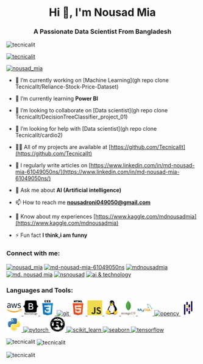 <h1 align="center">Hi 👋, I'm Nousad Mia</h1>
<h3 align="center">A Passionate Data Scientist From Bangladesh</h3>
<p align="left"> <img src="https://komarev.com/ghpvc/?username=tecnicalit&label=Profile%20views&color=0e75b6&style=flat" alt="tecnicalit" /> </p>

<p align="left"> <a href="https://github.com/ryo-ma/github-profile-trophy"><img src="https://github-profile-trophy.vercel.app/?username=tecnicalit" alt="tecnicalit" /></a> </p>

<p align="left"> <a href="https://twitter.com/nousad_mia" target="blank"><img src="https://img.shields.io/twitter/follow/nousad_mia?logo=twitter&style=for-the-badge" alt="nousad_mia" /></a> </p>

- 🔭 I’m currently working on [Machine Learning](gh repo clone TecnicalIt/Reliance-Stock-Price-Dataset)

- 🌱 I’m currently learning **Power BI**

- 👯 I’m looking to collaborate on [Data scientist](gh repo clone TecnicalIt/DecisionTreeClassifier_project_01)

- 🤝 I’m looking for help with [Data scientist](gh repo clone TecnicalIt/cardio2)

- 👨‍💻 All of my projects are available at [https://github.com/TecnicalIt](https://github.com/TecnicalIt)

- 📝 I regularly write articles on [https://www.linkedin.com/in/md-nousad-mia-61049050ns/](https://www.linkedin.com/in/md-nousad-mia-61049050ns/)

- 💬 Ask me about **AI (Artificial intelligence)**

- 📫 How to reach me **nousadroni049050@gmail.com**

- 📄 Know about my experiences [https://www.kaggle.com/mdnousadmia](https://www.kaggle.com/mdnousadmia)

- ⚡ Fun fact **I think,i am funny**

<h3 align="left">Connect with me:</h3>
<p align="left">
<a href="https://twitter.com/nousad_mia" target="blank"><img align="center" src="https://raw.githubusercontent.com/rahuldkjain/github-profile-readme-generator/master/src/images/icons/Social/twitter.svg" alt="nousad_mia" height="30" width="40" /></a>
<a href="https://linkedin.com/in/md-nousad-mia-61049050ns" target="blank"><img align="center" src="https://raw.githubusercontent.com/rahuldkjain/github-profile-readme-generator/master/src/images/icons/Social/linked-in-alt.svg" alt="md-nousad-mia-61049050ns" height="30" width="40" /></a>
<a href="https://kaggle.com/mdnousadmia" target="blank"><img align="center" src="https://raw.githubusercontent.com/rahuldkjain/github-profile-readme-generator/master/src/images/icons/Social/kaggle.svg" alt="mdnousadmia" height="30" width="40" /></a>
<a href="https://fb.com/md. nousad mia" target="blank"><img align="center" src="https://raw.githubusercontent.com/rahuldkjain/github-profile-readme-generator/master/src/images/icons/Social/facebook.svg" alt="md. nousad mia" height="30" width="40" /></a>
<a href="https://instagram.com/nsnousad" target="blank"><img align="center" src="https://raw.githubusercontent.com/rahuldkjain/github-profile-readme-generator/master/src/images/icons/Social/instagram.svg" alt="nsnousad" height="30" width="40" /></a>
<a href="https://www.youtube.com/c/ai & technology" target="blank"><img align="center" src="https://raw.githubusercontent.com/rahuldkjain/github-profile-readme-generator/master/src/images/icons/Social/youtube.svg" alt="ai & technology" height="30" width="40" /></a>
</p>

<h3 align="left">Languages and Tools:</h3>
<p align="left"> <a href="https://aws.amazon.com" target="_blank" rel="noreferrer"> <img src="https://raw.githubusercontent.com/devicons/devicon/master/icons/amazonwebservices/amazonwebservices-original-wordmark.svg" alt="aws" width="40" height="40"/> </a> <a href="https://getbootstrap.com" target="_blank" rel="noreferrer"> <img src="https://raw.githubusercontent.com/devicons/devicon/master/icons/bootstrap/bootstrap-plain-wordmark.svg" alt="bootstrap" width="40" height="40"/> </a> <a href="https://www.w3schools.com/css/" target="_blank" rel="noreferrer"> <img src="https://raw.githubusercontent.com/devicons/devicon/master/icons/css3/css3-original-wordmark.svg" alt="css3" width="40" height="40"/> </a> <a href="https://git-scm.com/" target="_blank" rel="noreferrer"> <img src="https://www.vectorlogo.zone/logos/git-scm/git-scm-icon.svg" alt="git" width="40" height="40"/> </a> <a href="https://www.w3.org/html/" target="_blank" rel="noreferrer"> <img src="https://raw.githubusercontent.com/devicons/devicon/master/icons/html5/html5-original-wordmark.svg" alt="html5" width="40" height="40"/> </a> <a href="https://developer.mozilla.org/en-US/docs/Web/JavaScript" target="_blank" rel="noreferrer"> <img src="https://raw.githubusercontent.com/devicons/devicon/master/icons/javascript/javascript-original.svg" alt="javascript" width="40" height="40"/> </a> <a href="https://www.linux.org/" target="_blank" rel="noreferrer"> <img src="https://raw.githubusercontent.com/devicons/devicon/master/icons/linux/linux-original.svg" alt="linux" width="40" height="40"/> </a> <a href="https://www.mongodb.com/" target="_blank" rel="noreferrer"> <img src="https://raw.githubusercontent.com/devicons/devicon/master/icons/mongodb/mongodb-original-wordmark.svg" alt="mongodb" width="40" height="40"/> </a> <a href="https://www.mysql.com/" target="_blank" rel="noreferrer"> <img src="https://raw.githubusercontent.com/devicons/devicon/master/icons/mysql/mysql-original-wordmark.svg" alt="mysql" width="40" height="40"/> </a> <a href="https://opencv.org/" target="_blank" rel="noreferrer"> <img src="https://www.vectorlogo.zone/logos/opencv/opencv-icon.svg" alt="opencv" width="40" height="40"/> </a> <a href="https://pandas.pydata.org/" target="_blank" rel="noreferrer"> <img src="https://raw.githubusercontent.com/devicons/devicon/2ae2a900d2f041da66e950e4d48052658d850630/icons/pandas/pandas-original.svg" alt="pandas" width="40" height="40"/> </a> <a href="https://www.python.org" target="_blank" rel="noreferrer"> <img src="https://raw.githubusercontent.com/devicons/devicon/master/icons/python/python-original.svg" alt="python" width="40" height="40"/> </a> <a href="https://pytorch.org/" target="_blank" rel="noreferrer"> <img src="https://www.vectorlogo.zone/logos/pytorch/pytorch-icon.svg" alt="pytorch" width="40" height="40"/> </a> <a href="https://www.rust-lang.org" target="_blank" rel="noreferrer"> <img src="https://raw.githubusercontent.com/devicons/devicon/master/icons/rust/rust-plain.svg" alt="rust" width="40" height="40"/> </a> <a href="https://scikit-learn.org/" target="_blank" rel="noreferrer"> <img src="https://upload.wikimedia.org/wikipedia/commons/0/05/Scikit_learn_logo_small.svg" alt="scikit_learn" width="40" height="40"/> </a> <a href="https://seaborn.pydata.org/" target="_blank" rel="noreferrer"> <img src="https://seaborn.pydata.org/_images/logo-mark-lightbg.svg" alt="seaborn" width="40" height="40"/> </a> <a href="https://www.tensorflow.org" target="_blank" rel="noreferrer"> <img src="https://www.vectorlogo.zone/logos/tensorflow/tensorflow-icon.svg" alt="tensorflow" width="40" height="40"/> </a> </p>

<p><img align="left" src="https://github-readme-stats.vercel.app/api/top-langs?username=tecnicalit&show_icons=true&locale=en&layout=compact" alt="tecnicalit" /></p>

<p>&nbsp;<img align="center" src="https://github-readme-stats.vercel.app/api?username=tecnicalit&show_icons=true&locale=en" alt="tecnicalit" /></p>

<p><img align="center" src="https://github-readme-streak-stats.herokuapp.com/?user=tecnicalit&" alt="tecnicalit" /></p>

